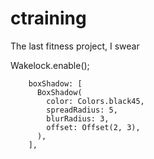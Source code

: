 # ctraining

The last fitness project, I swear

Wakelock.enable();


        boxShadow: [
          BoxShadow(
            color: Colors.black45,
            spreadRadius: 5,
            blurRadius: 3,
            offset: Offset(2, 3),
          ),
        ],